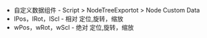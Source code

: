 * 自定义数据组件 - Script > NodeTreeExportot > Node Custom Data
* lPos，lRot，lScl - 相对 定位,旋转，缩放
* wPos，wRot，wScl - 绝对 定位,旋转，缩放